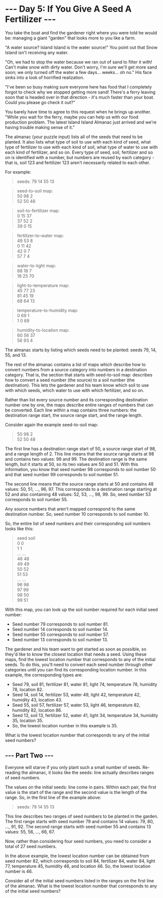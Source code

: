 # --- Day 5: If You Give A Seed A Fertilizer ---

You take the boat and find the gardener right where you were told he would be: managing a giant "garden" that looks more to you like a farm.

"A water source? Island Island is the water source!" You point out that Snow Island isn't receiving any water.

"Oh, we had to stop the water because we ran out of sand to filter it with! Can't make snow with dirty water. Don't worry, I'm sure we'll get more sand soon; we only turned off the water a few days... weeks... oh no." His face sinks into a look of horrified realization.

"I've been so busy making sure everyone here has food that I completely forgot to check why we stopped getting more sand! There's a ferry leaving soon that is headed over in that direction - it's much faster than your boat. Could you please go check it out?"

You barely have time to agree to this request when he brings up another. "While you wait for the ferry, maybe you can help us with our food production problem. The latest Island Island Almanac just arrived and we're having trouble making sense of it."

The almanac (your puzzle input) lists all of the seeds that need to be planted. It also lists what type of soil to use with each kind of seed, what type of fertilizer to use with each kind of soil, what type of water to use with each kind of fertilizer, and so on. Every type of seed, soil, fertilizer and so on is identified with a number, but numbers are reused by each category - that is, soil 123 and fertilizer 123 aren't necessarily related to each other.

For example:

>   seeds: 79 14 55 13

>   seed-to-soil map:\
    50 98 2\
    52 50 48

>   soil-to-fertilizer map:\
    0 15 37\
    37 52 2\
    39 0 15

>   fertilizer-to-water map:\
    49 53 8\
    0 11 42\
    42 0 7\
    57 7 4

>   water-to-light map:\
    88 18 7\
    18 25 70

>   light-to-temperature map:\
    45 77 23\
    81 45 19\
    68 64 13

>   temperature-to-humidity map:\
    0 69 1\
    1 0 69

>   humidity-to-location map:\
    60 56 37\
    56 93 4

The almanac starts by listing which seeds need to be planted: seeds 79, 14, 55, and 13.

The rest of the almanac contains a list of maps which describe how to convert numbers from a source category into numbers in a destination category. That is, the section that starts with seed-to-soil map: describes how to convert a seed number (the source) to a soil number (the destination). This lets the gardener and his team know which soil to use with which seeds, which water to use with which fertilizer, and so on.

Rather than list every source number and its corresponding destination number one by one, the maps describe entire ranges of numbers that can be converted. Each line within a map contains three numbers: the destination range start, the source range start, and the range length.

Consider again the example seed-to-soil map:

>   50 98 2\
    52 50 48

The first line has a destination range start of 50, a source range start of 98, and a range length of 2. This line means that the source range starts at 98 and contains two values: 98 and 99. The destination range is the same length, but it starts at 50, so its two values are 50 and 51. With this information, you know that seed number 98 corresponds to soil number 50 and that seed number 99 corresponds to soil number 51.

The second line means that the source range starts at 50 and contains 48 values: 50, 51, ..., 96, 97. This corresponds to a destination range starting at 52 and also containing 48 values: 52, 53, ..., 98, 99. So, seed number 53 corresponds to soil number 55.

Any source numbers that aren't mapped correspond to the same destination number. So, seed number 10 corresponds to soil number 10.

So, the entire list of seed numbers and their corresponding soil numbers looks like this:

>   seed  soil\
    0     0\
    1     1\
    ...   ...\
    48    48\
    49    49\
    50    52\
    51    53\
    ...   ...\
    96    98\
    97    99\
    98    50\
    99    51

With this map, you can look up the soil number required for each initial seed number:

* Seed number 79 corresponds to soil number 81.
* Seed number 14 corresponds to soil number 14.
* Seed number 55 corresponds to soil number 57.
* Seed number 13 corresponds to soil number 13.

The gardener and his team want to get started as soon as possible, so they'd like to know the closest location that needs a seed. Using these maps, find the lowest location number that corresponds to any of the initial seeds. To do this, you'll need to convert each seed number through other categories until you can find its corresponding location number. In this example, the corresponding types are:

* Seed 79, soil 81, fertilizer 81, water 81, light 74, temperature 78, humidity 78, location 82.
* Seed 14, soil 14, fertilizer 53, water 49, light 42, temperature 42, humidity 43, location 43.
* Seed 55, soil 57, fertilizer 57, water 53, light 46, temperature 82, humidity 82, location 86.
* Seed 13, soil 13, fertilizer 52, water 41, light 34, temperature 34, humidity 35, location 35.
* So, the lowest location number in this example is 35.

What is the lowest location number that corresponds to any of the initial seed numbers?

## --- Part Two ---

Everyone will starve if you only plant such a small number of seeds. Re-reading the almanac, it looks like the seeds: line actually describes ranges of seed numbers.

The values on the initial seeds: line come in pairs. Within each pair, the first value is the start of the range and the second value is the length of the range. So, in the first line of the example above:

>   seeds: 79 14 55 13

This line describes two ranges of seed numbers to be planted in the garden. The first range starts with seed number 79 and contains 14 values: 79, 80, ..., 91, 92. The second range starts with seed number 55 and contains 13 values: 55, 56, ..., 66, 67.

Now, rather than considering four seed numbers, you need to consider a total of 27 seed numbers.

In the above example, the lowest location number can be obtained from seed number 82, which corresponds to soil 84, fertilizer 84, water 84, light 77, temperature 45, humidity 46, and location 46. So, the lowest location number is 46.

Consider all of the initial seed numbers listed in the ranges on the first line of the almanac. What is the lowest location number that corresponds to any of the initial seed numbers?
